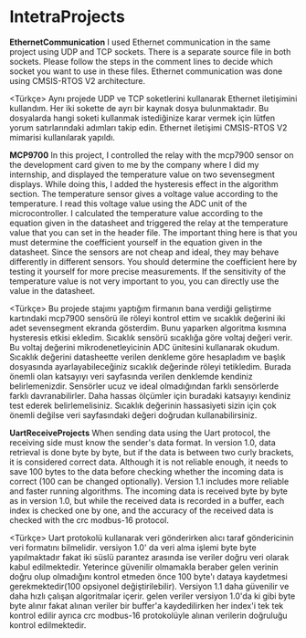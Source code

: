 # IntetraProjects
**EthernetCommunication**
<English>
I used Ethernet communication in the same project using UDP and TCP sockets. There is a separate source file in both sockets. Please follow the steps in the comment lines to decide which socket you want to use in these files. Ethernet communication was done using CMSIS-RTOS V2 architecture.

<Türkçe>
Aynı projede UDP ve TCP soketlerini kullanarak Ethernet iletişimini kullandım. Her iki sokette de ayrı bir kaynak dosya bulunmaktadır. Bu dosyalarda hangi soketi kullanmak istediğinize karar vermek için lütfen yorum satırlarındaki adımları takip edin. Ethernet iletişimi CMSIS-RTOS V2 mimarisi kullanılarak yapıldı.

**MCP9700**
<English>
In this project, I controlled the relay with the mcp7900 sensor on the development card given to me by the company where I did my internship, and displayed the temperature value on two sevensegment displays. While doing this, I added the hysteresis effect in the algorithm section. The temperature sensor gives a voltage value according to the temperature. I read this voltage value using the ADC unit of the microcontroller. I calculated the temperature value according to the equation given in the datasheet and triggered the relay at the temperature value that you can set in the header file. The important thing here is that you must determine the coefficient yourself in the equation given in the datasheet. Since the sensors are not cheap and ideal, they may behave differently in different sensors. You should determine the coefficient here by testing it yourself for more precise measurements. If the sensitivity of the temperature value is not very important to you, you can directly use the value in the datasheet.

<Türkçe>
Bu projede stajımı yaptığım firmanın bana verdiği geliştirme kartındaki mcp7900 sensörü ile röleyi kontrol ettim ve sıcaklık değerini iki adet sevensegment ekranda gösterdim. Bunu yaparken algoritma kısmına hysteresis etkisi ekledim. Sıcaklık sensörü sıcaklığa göre voltaj değeri verir. Bu voltaj değerini mikrodenetleyicinin ADC ünitesini kullanarak okudum. Sıcaklık değerini datasheette verilen denkleme göre hesapladım ve başlık dosyasında ayarlayabileceğiniz sıcaklık değerinde röleyi tetikledim. Burada önemli olan katsayıyı veri sayfasında verilen denklemde kendiniz belirlemenizdir. Sensörler ucuz ve ideal olmadığından farklı sensörlerde farklı davranabilirler. Daha hassas ölçümler için buradaki katsayıyı kendiniz test ederek belirlemelisiniz. Sıcaklık değerinin hassasiyeti sizin için çok önemli değilse veri sayfasındaki değeri doğrudan kullanabilirsiniz.

**UartReceiveProjects**
<English>
When sending data using the Uart protocol, the receiving side must know the sender's data format. In version 1.0, data retrieval is done byte by byte, but if the data is between two curly brackets, it is considered correct data. Although it is not reliable enough, it needs to save 100 bytes to the data before checking whether the incoming data is correct (100 can be changed optionally). Version 1.1 includes more reliable and faster running algorithms. The incoming data is received byte by byte as in version 1.0, but while the received data is recorded in a buffer, each index is checked one by one, and the accuracy of the received data is checked with the crc modbus-16 protocol.

<Türkçe>
Uart protokolü kullanarak veri gönderirken alıcı taraf göndericinin veri formatını bilmelidir. versiyon 1.0' da veri alma işlemi byte byte yapılmaktadır fakat iki süslü parantez arasında ise veriler doğru veri olarak kabul edilmektedir. Yeterince güvenilir olmamakla beraber gelen verinin doğru olup olmadığını kontrol etmeden önce 100 byte'ı dataya kaydetmesi gerekmektedir(100 opsiyonel değiştirilebilir). Versiyon 1.1 daha güvenilir ve daha hızlı çalışan algoritmalar içerir. gelen veriler versiyon 1.0'da ki gibi byte byte alınır fakat alınan veriler bir buffer'a kaydedilirken her index'i tek tek kontrol edilir ayrıca crc modbus-16 protokolüyle alınan verilerin doğruluğu kontrol edilmektedir.




